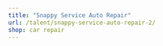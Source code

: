 ```yaml
---
title: "Snappy Service Auto Repair"
url: /talent/snappy-service-auto-repair-2/
shop: car repair
---
```

